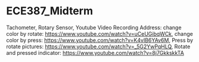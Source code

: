 # ECE387_Midterm
Tachometer, Rotary Sensor, Youtube Video Recording Address:
change color by rotate: https://www.youtube.com/watch?v=uCeUGibqWCk,
change color by press: https://www.youtube.com/watch?v=K4vIB6YAv6M,
Press by rotate pictures: https://www.youtube.com/watch?v=_5G2YwPqHLQ,
Rotate and pressed indicator: https://www.youtube.com/watch?v=8j7GkkskkTA
